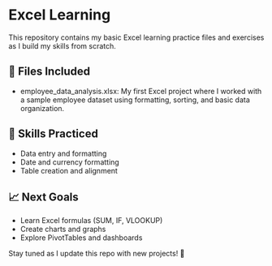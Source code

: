# Excel Learning

This repository contains my basic Excel learning practice files and exercises as I build my skills from scratch.

## 📁 Files Included
- employee_data_analysis.xlsx: My first Excel project where I worked with a sample employee dataset using formatting, sorting, and basic data organization.

## 🧠 Skills Practiced
- Data entry and formatting
- Date and currency formatting
- Table creation and alignment

## 📈 Next Goals
- Learn Excel formulas (SUM, IF, VLOOKUP)
- Create charts and graphs
- Explore PivotTables and dashboards

Stay tuned as I update this repo with new projects! 💪
